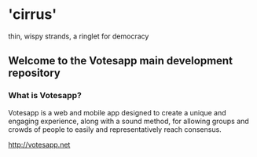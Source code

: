 # 'cirrus'
 thin, wispy strands, a ringlet for democracy
 
## Welcome to the Votesapp main development repository
 
### What is Votesapp?
 
Votesapp is a web and mobile app designed to create a unique and engaging experience, along with a sound method, for allowing groups and crowds of people to easily and representatively reach consensus.

http://votesapp.net

